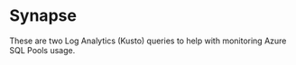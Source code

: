 # Synapse

These are two Log Analytics (Kusto) queries to help with monitoring Azure SQL Pools usage.


